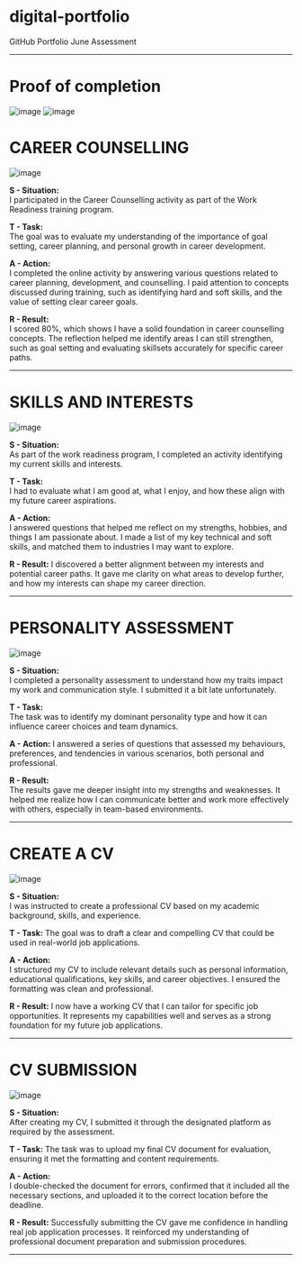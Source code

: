 # digital-portfolio
GitHub Portfolio June Assessment

---
# Proof of completion
![image](https://github.com/user-attachments/assets/0b8a9e18-8f88-4c28-8345-532749d9a0bc)
![image](https://github.com/user-attachments/assets/cd41de8a-7631-4f1d-ba1f-84dc3e9d6adf)


# CAREER COUNSELLING
![image](https://github.com/user-attachments/assets/18b4fe16-0b17-40a4-9cd8-d19a5d0e2f1f)

**S - Situation:**  
I participated in the Career Counselling activity as part of the Work Readiness training program.

**T - Task:**  
The goal was to evaluate my understanding of the importance of goal setting, career planning, and personal growth in career development.

**A - Action:**  
I completed the online activity by answering various questions related to career planning, development, and counselling. I paid attention to concepts discussed during training, such as identifying hard and soft skills, and the value of setting clear career goals.

**R - Result:**  
I scored 80%, which shows I have a solid foundation in career counselling concepts. The reflection helped me identify areas I can still strengthen, such as goal setting and evaluating skillsets accurately for specific career paths.

---

# SKILLS AND INTERESTS
![image](https://github.com/user-attachments/assets/580f604b-4214-41d2-97ee-0d72beaad71c)

**S - Situation:**   
As part of the work readiness program, I completed an activity identifying my current skills and interests.

**T - Task:**  
I had to evaluate what I am good at, what I enjoy, and how these align with my future career aspirations.

**A - Action:**   
I answered questions that helped me reflect on my strengths, hobbies, and things I am passionate about. I made a list of my key technical and soft skills, and matched them to industries I may want to explore.

**R - Result:** 
I discovered a better alignment between my interests and potential career paths. It gave me clarity on what areas to develop further, and how my interests can shape my career direction.

---

# PERSONALITY ASSESSMENT
![image](https://github.com/user-attachments/assets/437df00d-349b-4034-945b-2eddbe1bbf2f)

**S - Situation:**    
I completed a personality assessment to understand how my traits impact my work and communication style. I submitted it a bit late unfortunately. 

**T - Task:**   
The task was to identify my dominant personality type and how it can influence career choices and team dynamics.

**A - Action:** 
I answered a series of questions that assessed my behaviours, preferences, and tendencies in various scenarios, both personal and professional.

**R - Result:**   
The results gave me deeper insight into my strengths and weaknesses. It helped me realize how I can communicate better and work more effectively with others, especially in team-based environments.

---

# CREATE A CV
![image](https://github.com/user-attachments/assets/a1f6de73-05ef-4472-9f20-5c89bc51eaab)

**S - Situation:**    
I was instructed to create a professional CV based on my academic background, skills, and experience.

**T - Task:** 
The goal was to draft a clear and compelling CV that could be used in real-world job applications.

**A - Action:**  
I structured my CV to include relevant details such as personal information, educational qualifications, key skills, and career objectives. I ensured the formatting was clean and professional.

**R - Result:**
I now have a working CV that I can tailor for specific job opportunities. It represents my capabilities well and serves as a strong foundation for my future job applications.

---

# CV SUBMISSION
![image](https://github.com/user-attachments/assets/11c50b74-b646-48b4-bcb8-aaeed1095fb7)

**S - Situation:**    
After creating my CV, I submitted it through the designated platform as required by the assessment.

**T - Task:** 
The task was to upload my final CV document for evaluation, ensuring it met the formatting and content requirements.

**A - Action:**  
I double-checked the document for errors, confirmed that it included all the necessary sections, and uploaded it to the correct location before the deadline.

**R - Result:**
Successfully submitting the CV gave me confidence in handling real job application processes. It reinforced my understanding of professional document preparation and submission procedures.

---
